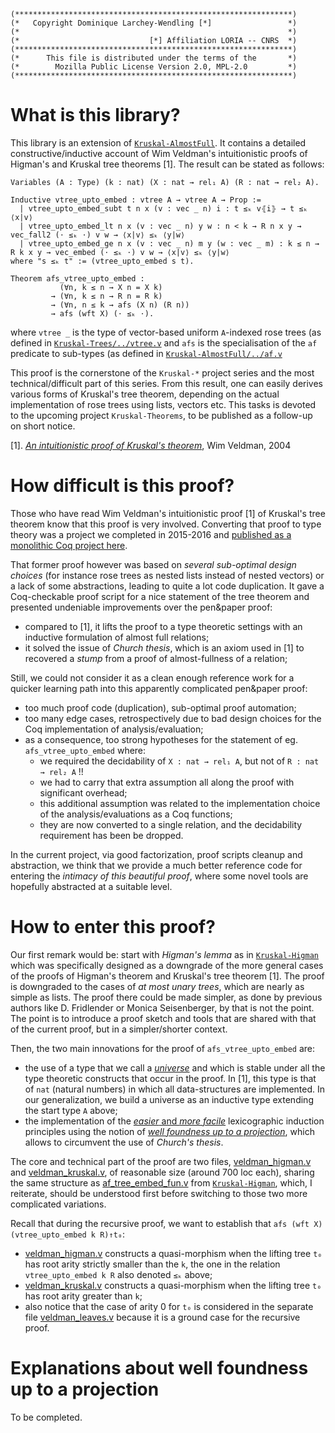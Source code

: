 ```
(**************************************************************)
(*   Copyright Dominique Larchey-Wendling [*]                 *)
(*                                                            *)
(*                             [*] Affiliation LORIA -- CNRS  *)
(**************************************************************)
(*      This file is distributed under the terms of the       *)
(*        Mozilla Public License Version 2.0, MPL-2.0         *)
(**************************************************************)
```

# What is this library?

This library is an extension of [`Kruskal-AlmostFull`](https://github.com/DmxLarchey/Kruskal-AlmostFull).
It contains a detailed constructive/inductive account 
of Wim Veldman's intuitionistic proofs of
Higman's and Kruskal tree theorems \[1\].
The result can be stated as follows:
```coq
Variables (A : Type) (k : nat) (X : nat → rel₁ A) (R : nat → rel₂ A).

Inductive vtree_upto_embed : vtree A → vtree A → Prop :=
  | vtree_upto_embed_subt t n x (v : vec _ n) i : t ≤ₖ v⦃i⦄ → t ≤ₖ ⟨x|v⟩
  | vtree_upto_embed_lt n x (v : vec _ n) y w : n < k → R n x y → vec_fall2 (⋅ ≤ₖ ⋅) v w → ⟨x|v⟩ ≤ₖ ⟨y|w⟩
  | vtree_upto_embed_ge n x (v : vec _ n) m y (w : vec _ m) : k ≤ n → R k x y → vec_embed (⋅ ≤ₖ ⋅) v w → ⟨x|v⟩ ≤ₖ ⟨y|w⟩
where "s ≤ₖ t" := (vtree_upto_embed s t).

Theorem afs_vtree_upto_embed :
           (∀n, k ≤ n → X n = X k)
         → (∀n, k ≤ n → R n = R k)
         → (∀n, n ≤ k → afs (X n) (R n))
         → afs (wft X) (⋅ ≤ₖ ⋅).
```
where `vtree _` is the type of vector-based uniform `A`-indexed rose trees 
(as defined in [`Kruskal-Trees/../vtree.v`](https://github.com/DmxLarchey/Kruskal-Trees/blob/main/theories/tree/vtree.v)
and `afs` is the specialisation of the `af` predicate to sub-types
(as defined in [`Kruskal-AlmostFull/../af.v`](https://github.com/DmxLarchey/Kruskal-AlmostFull/blob/main/theories/af/af.v)

This proof is the cornerstone of the `Kruskal-*` project series and the most technical/difficult
part of this series. From this result, one can easily derives various forms of Kruskal's tree
theorem, depending on the actual implementation of rose trees using lists, vectors etc. This
tasks is devoted to the upcoming project `Kruskal-Theorems`, to be published as a follow-up on
short notice.

\[1\]. [_An intuitionistic proof of Kruskal's theorem_](https://link.springer.com/article/10.1007/s00153-003-0207-x), Wim Veldman, 2004

# How difficult is this proof?

Those who have read Wim Veldman's intuitionistic proof \[1\] of Kruskal's tree theorem know
that this proof is very involved. Converting that proof to type theory was a project we
completed in 2015-2016 and [published as a monolithic Coq project here](https://members.loria.fr/DLarchey/files/Kruskal).

That former proof however was based on _several sub-optimal design choices_ 
(for instance rose trees as nested lists instead of nested vectors) 
or a lack of some abstractions, leading to quite a lot code duplication. 
It gave a Coq-checkable proof script for a nice statement of the tree theorem 
and presented undeniable improvements over the pen&paper proof:
- compared to \[1\], it lifts the proof to a type theoretic settings with
  an inductive formulation of almost full relations;
- it solved the issue of _Church thesis_, which is an axiom used in \[1\]
  to recovered a _stump_ from a proof of almost-fullness of a relation;

Still, we could not consider it as a clean enough reference work for 
a quicker learning path into this apparently complicated pen&paper proof:
- too much proof code (duplication), sub-optimal proof automation;
- too many edge cases, retrospectively due to bad design choices for 
  the Coq implementation of analysis/evaluation;
- as a consequence, too strong hypotheses for the statement of 
  eg. `afs_vtree_upto_embed` where:
    - we required the decidability of `X : nat → rel₁ A`, but not of `R : nat → rel₂ A` !!
    - we had to carry that extra assumption all along the proof with significant overhead;
    - this additional assumption was related to the implementation choice 
      of the analysis/evaluations as a Coq functions;
    - they are now converted to a single relation, and the decidability 
      requirement has been be dropped.

In the current project, via good factorization, proof scripts cleanup 
and abstraction, we think that we provide a much better reference code
for entering the _intimacy of this beautiful proof_, where some novel 
tools are hopefully abstracted at a suitable level.

# How to enter this proof?

Our first remark would be: start with _Higman's lemma_ as in 
[`Kruskal-Higman`](https://github.com/DmxLarchey/Kruskal-Higman) which was specifically
designed as a downgrade of the more general cases of the proofs of Higman's theorem 
and Kruskal's tree theorem \[1\]. The proof is downgraded to the cases of _at most unary trees_,
which are nearly as simple as lists. The proof there could be made simpler,
as done by previous authors like D. Fridlender or Monica Seisenberger, by that is
not the point. The point is to introduce a proof sketch and tools that are
shared with that of the current proof, but in a simpler/shorter context.

Then, the two main innovations for the proof of `afs_vtree_upto_embed` are:
- the use of a type that we call a [_universe_](theories/universe/universe.v) 
  and which is stable under all the type theoretic constructs that occur
  in the proof. In \[1\], this type is that of `nat` (natural numbers) in
  which all data-structures are implemented. In our generalization, we
  build a universe as an inductive type extending the start type `A` above;
- the implementation of the [_easier_ and _more facile_](theories/af/afs_lex.v) lexicographic induction 
  principles using the notion of [_well foundness up to a projection_](theories/wf/wf_upto.v), which
  allows to circumvent the use of _Church's thesis_.

The core and technical part of the proof are two files, 
[veldman_higman.v](theories/universe/veldman_higman.v) and [veldman_kruskal.v](theories/universe/veldman_kruskal.v),
of reasonable size (around 700 loc each), sharing the same structure 
as [af_tree_embed_fun.v](https://github.com/DmxLarchey/Kruskal-Higman/blob/main/theories/af/af_utree_embed_fun.v)
from [`Kruskal-Higman`](https://github.com/DmxLarchey/Kruskal-Higman), which, I reiterate, should be understood
first before switching to those two more complicated variations.

Recall that during the recursive proof, we want 
to establish that `afs (wft X) (vtree_upto_embed k R)↑t₀`:
- [veldman_higman.v](theories/universe/veldman_higman.v) constructs a quasi-morphism when the lifting tree `t₀`
  has root arity strictly smaller than the `k`, the one in the relation `vtree_upto_embed k R` also denoted `≤ₖ` above;
- [veldman_kruskal.v](theories/universe/veldman_kruskal.v) constructs a quasi-morphism when the lifting tree `t₀`
  has root arity greater than `k`;
- also notice that the case of arity 0 for `t₀` is considered in the separate 
  file [veldman_leaves.v](theories/universe/veldman_leaves.v) because it is a ground case for the recursive proof.

# Explanations about well foundness up to a projection

To be completed.
